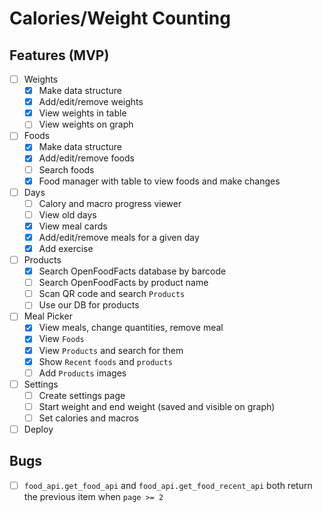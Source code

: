 # Calories/Weight Counting


## Features (MVP)

- [ ] Weights
    - [x] Make data structure
    - [x] Add/edit/remove weights
    - [x] View weights in table
    - [ ] View weights on graph
- [ ] Foods
    - [x] Make data structure
    - [x] Add/edit/remove foods
    - [ ] Search foods
    - [x] Food manager with table to view foods and make changes
- [ ] Days
    - [ ] Calory and macro progress viewer
    - [ ] View old days
    - [x] View meal cards
    - [x] Add/edit/remove meals for a given day
    - [x] Add exercise 
- [ ] Products
    - [x] Search OpenFoodFacts database by barcode
    - [ ] Search OpenFoodFacts by product name
    - [ ] Scan QR code and search `Products`
    - [ ] Use our DB for products
- [ ] Meal Picker
    - [x] View meals, change quantities, remove meal
    - [x] View `Foods`
    - [x] View `Products` and search for them
    - [x] Show `Recent` `foods` and `products`
    - [ ] Add `Products` images
- [ ] Settings
    - [ ] Create settings page
    - [ ] Start weight and end weight (saved and visible on graph)
    - [ ] Set calories and macros 
- [ ] Deploy

## Bugs

- [ ] `food_api.get_food_api` and `food_api.get_food_recent_api` both return the previous item when `page >= 2`


